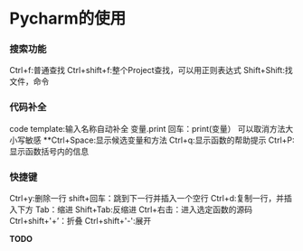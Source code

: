 # Pycharm的使用

### 搜索功能
Ctrl+f:普通查找
Ctrl+shift+f:整个Project查找，可以用正则表达式
Shift+Shift:找文件，命令

### 代码补全
code template:输入名称自动补全
变量.print 回车：print(变量）
可以取消方法大小写敏感
**Ctrl+Space:显示候选变量和方法
Ctrl+q:显示函数的帮助提示
Ctrl+P:显示函数括号内的信息

### 快捷键
Ctrl+y:删除一行
shift+回车：跳到下一行并插入一个空行
Ctrl+d:复制一行，并插入下方
Tab：缩进
Shift+Tab:反缩进
Ctrl+右击：进入选定函数的源码
Ctrl+shift+'+’：折叠
Ctrl+shift+'-':展开

**TODO** 